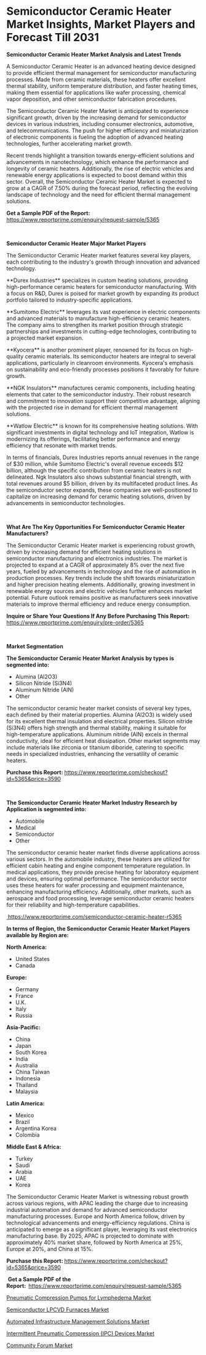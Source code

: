 <p><h1>Semiconductor Ceramic Heater Market Insights, Market Players and Forecast Till 2031</h1></p><p><strong>Semiconductor Ceramic Heater Market Analysis and Latest Trends</strong></p>
<p><p>A Semiconductor Ceramic Heater is an advanced heating device designed to provide efficient thermal management for semiconductor manufacturing processes. Made from ceramic materials, these heaters offer excellent thermal stability, uniform temperature distribution, and faster heating times, making them essential for applications like wafer processing, chemical vapor deposition, and other semiconductor fabrication procedures.</p><p>The Semiconductor Ceramic Heater Market is anticipated to experience significant growth, driven by the increasing demand for semiconductor devices in various industries, including consumer electronics, automotive, and telecommunications. The push for higher efficiency and miniaturization of electronic components is fueling the adoption of advanced heating technologies, further accelerating market growth. </p><p>Recent trends highlight a transition towards energy-efficient solutions and advancements in nanotechnology, which enhance the performance and longevity of ceramic heaters. Additionally, the rise of electric vehicles and renewable energy applications is expected to boost demand within this sector. Overall, the Semiconductor Ceramic Heater Market is expected to grow at a CAGR of 7.50% during the forecast period, reflecting the evolving landscape of technology and the need for efficient thermal management solutions.</p></p>
<p><strong>Get a Sample PDF of the Report:&nbsp;</strong> <a href="https://www.reportprime.com/enquiry/request-sample/5365">https://www.reportprime.com/enquiry/request-sample/5365</a></p>
<p>&nbsp;</p>
<p><strong>Semiconductor Ceramic Heater Major Market Players</strong></p>
<p><p>The Semiconductor Ceramic Heater market features several key players, each contributing to the industry's growth through innovation and advanced technology. </p><p>**Durex Industries** specializes in custom heating solutions, providing high-performance ceramic heaters for semiconductor manufacturing. With a focus on R&D, Durex is poised for market growth by expanding its product portfolio tailored to industry-specific applications.</p><p>**Sumitomo Electric** leverages its vast experience in electric components and advanced materials to manufacture high-efficiency ceramic heaters. The company aims to strengthen its market position through strategic partnerships and investments in cutting-edge technologies, contributing to a projected market expansion.</p><p>**Kyocera** is another prominent player, renowned for its focus on high-quality ceramic materials. Its semiconductor heaters are integral to several applications, particularly in cleanroom environments. Kyocera's emphasis on sustainability and eco-friendly processes positions it favorably for future growth.</p><p>**NGK Insulators** manufactures ceramic components, including heating elements that cater to the semiconductor industry. Their robust research and commitment to innovation support their competitive advantage, aligning with the projected rise in demand for efficient thermal management solutions.</p><p>**Watlow Electric** is known for its comprehensive heating solutions. With significant investments in digital technology and IoT integration, Watlow is modernizing its offerings, facilitating better performance and energy efficiency that resonate with market trends.</p><p>In terms of financials, Durex Industries reports annual revenues in the range of $30 million, while Sumitomo Electric's overall revenue exceeds $12 billion, although the specific contribution from ceramic heaters is not delineated. Ngk Insulators also shows substantial financial strength, with total revenues around $5 billion, driven by its multifaceted product lines. As the semiconductor sector expands, these companies are well-positioned to capitalize on increasing demand for ceramic heating solutions, driven by advancements in semiconductor technologies.</p></p>
<p>&nbsp;</p>
<p><strong>What Are The Key Opportunities For Semiconductor Ceramic Heater Manufacturers?</strong></p>
<p><p>The Semiconductor Ceramic Heater market is experiencing robust growth, driven by increasing demand for efficient heating solutions in semiconductor manufacturing and electronics industries. The market is projected to expand at a CAGR of approximately 8% over the next five years, fueled by advancements in technology and the rise of automation in production processes. Key trends include the shift towards miniaturization and higher precision heating elements. Additionally, growing investment in renewable energy sources and electric vehicles further enhances market potential. Future outlook remains positive as manufacturers seek innovative materials to improve thermal efficiency and reduce energy consumption.</p></p>
<p><strong>Inquire or Share Your Questions If Any Before Purchasing This Report:</strong> <a href="https://www.reportprime.com/enquiry/pre-order/5365">https://www.reportprime.com/enquiry/pre-order/5365</a></p>
<p>&nbsp;</p>
<p><strong>Market Segmentation</strong></p>
<p><strong>The Semiconductor Ceramic Heater Market Analysis by types is segmented into:</strong></p>
<p><ul><li>Alumina (Al2O3)</li><li>Silicon Nitride (Si3N4)</li><li>Aluminum Nitride (AlN)</li><li>Other</li></ul></p>
<p><p>The semiconductor ceramic heater market consists of several key types, each defined by their material properties. Alumina (Al2O3) is widely used for its excellent thermal insulation and electrical properties. Silicon nitride (Si3N4) offers high strength and thermal stability, making it suitable for high-temperature applications. Aluminum nitride (AlN) excels in thermal conductivity, ideal for efficient heat dissipation. Other market segments may include materials like zirconia or titanium diboride, catering to specific needs in specialized industries, enhancing the versatility of ceramic heaters.</p></p>
<p><strong>Purchase this Report:&nbsp;</strong><a href="https://www.reportprime.com/checkout?id=5365&price=3590">https://www.reportprime.com/checkout?id=5365&price=3590</a></p>
<p>&nbsp;</p>
<p><strong>The Semiconductor Ceramic Heater Market Industry Research by Application is segmented into:</strong></p>
<p><ul><li>Automobile</li><li>Medical</li><li>Semiconductor</li><li>Other</li></ul></p>
<p><p>The semiconductor ceramic heater market finds diverse applications across various sectors. In the automobile industry, these heaters are utilized for efficient cabin heating and engine component temperature regulation. In medical applications, they provide precise heating for laboratory equipment and devices, ensuring optimal performance. The semiconductor sector uses these heaters for wafer processing and equipment maintenance, enhancing manufacturing efficiency. Additionally, other markets, such as aerospace and food processing, leverage semiconductor ceramic heaters for their reliability and high-temperature capabilities.</p></p>
<p><a href="https://www.reportprime.com/semiconductor-ceramic-heater-r5365">&nbsp;https://www.reportprime.com/semiconductor-ceramic-heater-r5365</a></p>
<p><strong>In terms of Region, the Semiconductor Ceramic Heater Market Players available by Region are:</strong></p>
<p>
    <p> <strong> North America: </strong>
        <ul>
            <li>United States</li>
            <li>Canada</li>
        </ul>
        </p> 
    <p> <strong> Europe: </strong>
        <ul>
            <li>Germany</li>
            <li>France</li>
            <li>U.K.</li>
            <li>Italy</li>
            <li>Russia</li>
        </ul>
        </p> 
    <p> <strong> Asia-Pacific: </strong>
        <ul>
            <li>China</li>
            <li>Japan</li>
            <li>South Korea</li>
            <li>India</li>
            <li>Australia</li>
            <li>China Taiwan</li>
            <li>Indonesia</li>
            <li>Thailand</li>
            <li>Malaysia</li>
        </ul>
        </p> 
    <p> <strong> Latin America: </strong>
        <ul>
            <li>Mexico</li>
            <li>Brazil</li>
            <li>Argentina Korea</li>
            <li>Colombia</li>
        </ul>
        </p> 
    <p> <strong> Middle East & Africa: </strong>
        <ul>
            <li>Turkey</li>
            <li>Saudi</li>
            <li>Arabia</li>
            <li>UAE</li>
            <li>Korea</li>
        </ul>
    </p>
    </p>
<p><p>The Semiconductor Ceramic Heater Market is witnessing robust growth across various regions, with APAC leading the charge due to increasing industrial automation and demand for advanced semiconductor manufacturing processes. Europe and North America follow, driven by technological advancements and energy-efficiency regulations. China is anticipated to emerge as a significant player, leveraging its vast electronics manufacturing base. By 2025, APAC is projected to dominate with approximately 40% market share, followed by North America at 25%, Europe at 20%, and China at 15%.</p></p>
<p><strong>Purchase this Report: </strong><a href="https://www.reportprime.com/checkout?id=5365&price=3590">https://www.reportprime.com/checkout?id=5365&price=3590</a></p>
<p>&nbsp;<strong>Get a Sample PDF of the Report:&nbsp;&nbsp;</strong><a href="https://www.reportprime.com/enquiry/request-sample/5365">https://www.reportprime.com/enquiry/request-sample/5365</a></p>
<p><strong></strong></p>
<p><p><a href="https://issuu.com/reportprime-2/docs/pneumatic-compression-pumps-for-lym_f5cb2356286db0">Pneumatic Compression Pumps for Lymphedema Market</a></p><p><a href="https://github.com/LaurenShaw586/Market-Research-Report-List-1/blob/main/semiconductor-lpcvd-furnaces-market.md">Semiconductor LPCVD Furnaces Market</a></p><p><a href="https://www.linkedin.com/pulse/what-emerging-market-trends-automated-infrastructure-management-nxhnc?trackingId=vVEXXoLKR7WdoJJ6PGhMQg%3D%3D">Automated Infrastructure Management Solutions Market</a></p><p><a href="https://issuu.com/reportprime-2/docs/intermittent-pneumatic-compression-_c0f3fc8b91667c">Intermittent Pneumatic Compression (IPC) Devices Market</a></p><p><a href="https://www.linkedin.com/pulse/community-forum-market-global-share-ranking-overall-sales-demand-lncec?trackingId=KdvVL%2BF6QoWKieKHF3oo9g%3D%3D">Community Forum Market</a></p></p>